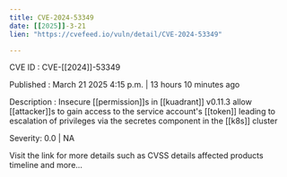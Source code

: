 ```yaml
---
title: CVE-2024-53349
date: [[2025]]-3-21
lien: "https://cvefeed.io/vuln/detail/CVE-2024-53349"

---
```


CVE ID : CVE-[[2024]]-53349

Published :  March 21
2025
4:15 p.m. | 13 hours
10 minutes ago

Description : Insecure [[permission]]s in [[kuadrant]] v0.11.3 allow [[attacker]]s to gain access to the service account's [[token]]
leading to escalation of privileges via the secretes component in the [[k8s]] cluster

Severity: 0.0 | NA

Visit the link for more details
such as CVSS details
affected products
timeline
and more...
